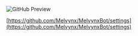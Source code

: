 ![GitHub Preview](image-2.png)

[https://github.com/Melvynx/MelvynxBot/settings](https://github.com/Melvynx/MelvynxBot/settings)